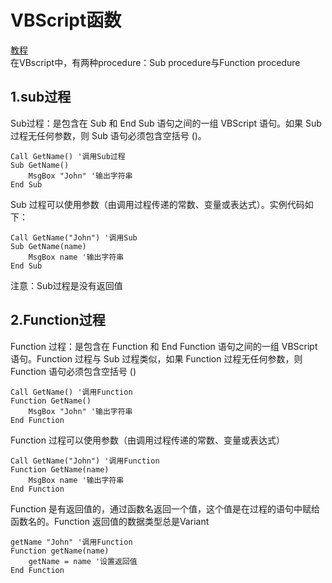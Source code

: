 # VBScript函数
[教程](https://www.cnblogs.com/wakey/p/5758967.html)<br>
在VBscript中，有两种procedure：Sub procedure与Function procedure<br>

## 1.sub过程

Sub过程：是包含在 Sub 和 End Sub 语句之间的一组 VBScript 语句。如果 Sub 过程无任何参数，则 Sub 语句必须包含空括号 ()。<br>
```vbscript
Call GetName() '调用Sub过程
Sub GetName()
    MsgBox "John" '输出字符串
End Sub
```

Sub 过程可以使用参数（由调用过程传递的常数、变量或表达式）。实例代码如下：<br>
```vbscript
Call GetName("John") '调用Sub
Sub GetName(name)
    MsgBox name '输出字符串
End Sub
```
注意：Sub过程是没有返回值<br>

## 2.Function过程
Function 过程：是包含在 Function 和 End Function 语句之间的一组 VBScript 语句。Function 过程与 Sub 过程类似，如果 Function 过程无任何参数，则 Function 语句必须包含空括号 ()<br>

```vbscript
Call GetName() '调用Function
Function GetName()
    MsgBox "John" '输出字符串
End Function
```

Function 过程可以使用参数（由调用过程传递的常数、变量或表达式）<br>
```vbscript
Call GetName("John") '调用Function
Function GetName(name)
    MsgBox name '输出字符串
End Function
```

Function 是有返回值的，通过函数名返回一个值，这个值是在过程的语句中赋给函数名的。Function 返回值的数据类型总是Variant<br>
```vbscript
getName "John" '调用Function
Function getName(name)
    getName = name '设置返回值
End Function
```